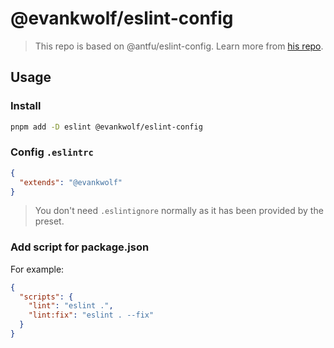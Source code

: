 # @evankwolf/eslint-config

> This repo is based on @antfu/eslint-config. Learn more from [his repo](https://github.com/antfu/eslint-config).
>

## Usage

### Install

```bash
pnpm add -D eslint @evankwolf/eslint-config
```

### Config `.eslintrc`

```json
{
  "extends": "@evankwolf"
}
```

> You don't need `.eslintignore` normally as it has been provided by the preset.

### Add script for package.json

For example:

```json
{
  "scripts": {
    "lint": "eslint .",
    "lint:fix": "eslint . --fix"
  }
}
```
